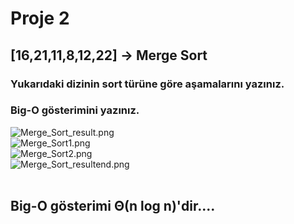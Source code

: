 # Proje 2
## [16,21,11,8,12,22] -> Merge Sort

### Yukarıdaki dizinin sort türüne göre aşamalarını yazınız.
### Big-O gösterimini yazınız.

<img src="https://www.resimupload.org/images/2023/04/10/Merge_Sort_result.png" alt="Merge_Sort_result.png" border="0"><br>
<img src="https://www.resimupload.org/images/2023/04/10/Merge_Sort1.png" alt="Merge_Sort1.png" border="0"><br>
<img src="https://www.resimupload.org/images/2023/04/10/Merge_Sort2.png" alt="Merge_Sort2.png" border="0"><br>
<img src="https://www.resimupload.org/images/2023/04/10/Merge_Sort_resultend.png" alt="Merge_Sort_resultend.png" border="0" /><br>
<br>

## Big-O gösterimi Θ(n log n)'dir....
